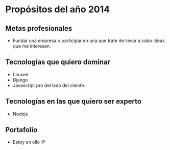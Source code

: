 # Propósitos del año 2014

## Metas profesionales
- Fundar una empresa o participar en una que trate de llevar a cabo ideas que me interesen.

## Tecnologías que quiero dominar
- Laravel
- Django
- Javascript pro del lado del cliente.

## Tecnologías en las que quiero ser experto
- Nodejs

## Portafolio
- Estoy en ello :P
